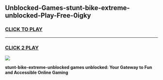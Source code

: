 
## Unblocked-Games-stunt-bike-extreme-unblocked-Play-Free-0igky
<h3>
<a href="https://premium76.site?title=stunt-bike-extreme-unblocked&ref=20M">CLICK TO PLAY</a></h3>
<hr>

<h3>
<a href="https://premium76.site?title=stunt-bike-extreme-unblocked&ref=20M">CLICK 2 PLAY</a>
  
</h3>

<a href="https://premium76.site?title=stunt-bike-extreme-unblocked&ref=19M"><img src="https://clearcache.store/games.png"></a>


**stunt-bike-extreme-unblocked games unblocked: Your Gateway to Fun and Accessible Online Gaming**
